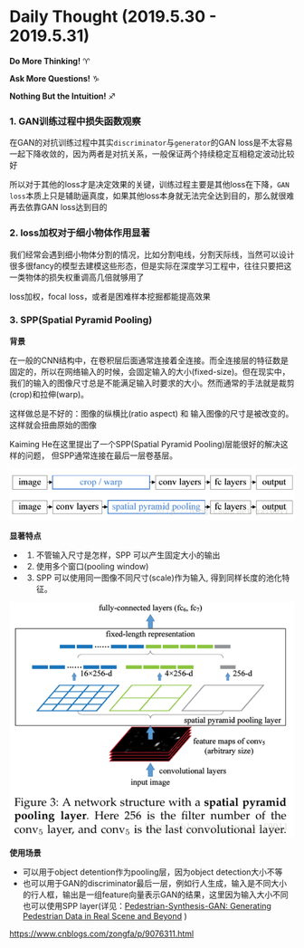 # Daily Thought (2019.5.30 - 2019.5.31)
**Do More Thinking!** ♈ 

**Ask More Questions!** ♑

**Nothing But the Intuition!** ♐

### 1. GAN训练过程中损失函数观察

在GAN的对抗训练过程中其实`discriminator`与`generator`的GAN loss是不太容易一起下降收敛的，因为两者是对抗关系，一般保证两个持续稳定互相稳定波动比较好

所以对于其他的loss才是决定效果的关键，训练过程主要是其他loss在下降，`GAN loss`本质上只是辅助逼真度，如果其他loss本身就无法完全达到目的，那么就很难再去依靠GAN loss达到目的

### 2. loss加权对于细小物体作用显著
我们经常会遇到细小物体分割的情况，比如分割电线，分割天际线，当然可以设计很多很fancy的模型去建模这些形态，但是实际在深度学习工程中，往往只要把这一类物体的损失权重调高几倍就够用了

loss加权，focal loss，或者是困难样本挖掘都能提高效果

### 3. SPP(Spatial Pyramid Pooling)
**背景**

在一般的CNN结构中，在卷积层后面通常连接着全连接。而全连接层的特征数是固定的，所以在网络输入的时候，会固定输入的大小(fixed-size)。但在现实中，我们的输入的图像尺寸总是不能满足输入时要求的大小。然而通常的手法就是裁剪(crop)和拉伸(warp)。

这样做总是不好的：图像的纵横比(ratio aspect) 和 输入图像的尺寸是被改变的。这样就会扭曲原始的图像

Kaiming He在这里提出了一个SPP(Spatial Pyramid Pooling)层能很好的解决这样的问题， 但SPP通常连接在最后一层卷基层。

![](__pics/spp_1.png)

**显著特点**

- 1. 不管输入尺寸是怎样，SPP 可以产生固定大小的输出 
- 2. 使用多个窗口(pooling window) 
- 3. SPP 可以使用同一图像不同尺寸(scale)作为输入, 得到同样长度的池化特征。

![](__pics/spp_2.png)

**使用场景**

- 可以用于object detention作为pooling层，因为object detection大小不等
- 也可以用于GAN的discriminator最后一层，例如行人生成，输入是不同大小的行人框，输出是一组feature向量表示GAN的结果，这里因为输入大小不同也可以使用SPP layer(详见：[Pedestrian-Synthesis-GAN: Generating Pedestrian Data in Real Scene and Beyond](https://arxiv.org/abs/1804.02047) )

https://www.cnblogs.com/zongfa/p/9076311.html
